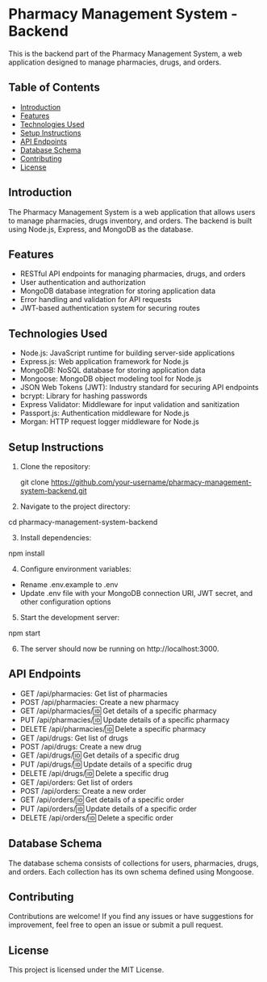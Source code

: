 # Pharmacy Management System - Backend

This is the backend part of the Pharmacy Management System, a web application designed to manage pharmacies, drugs, and orders.

## Table of Contents

- [Introduction](#introduction)
- [Features](#features)
- [Technologies Used](#technologies-used)
- [Setup Instructions](#setup-instructions)
- [API Endpoints](#api-endpoints)
- [Database Schema](#database-schema)
- [Contributing](#contributing)
- [License](#license)

## Introduction

The Pharmacy Management System is a web application that allows users to manage pharmacies, drugs inventory, and orders. The backend is built using Node.js, Express, and MongoDB as the database.

## Features

- RESTful API endpoints for managing pharmacies, drugs, and orders
- User authentication and authorization
- MongoDB database integration for storing application data
- Error handling and validation for API requests
- JWT-based authentication system for securing routes

## Technologies Used

- Node.js: JavaScript runtime for building server-side applications
- Express.js: Web application framework for Node.js
- MongoDB: NoSQL database for storing application data
- Mongoose: MongoDB object modeling tool for Node.js
- JSON Web Tokens (JWT): Industry standard for securing API endpoints
- bcrypt: Library for hashing passwords
- Express Validator: Middleware for input validation and sanitization
- Passport.js: Authentication middleware for Node.js
- Morgan: HTTP request logger middleware for Node.js

## Setup Instructions

1. Clone the repository:

   git clone https://github.com/your-username/pharmacy-management-system-backend.git

2. Navigate to the project directory:

cd pharmacy-management-system-backend

3. Install dependencies:

npm install

4. Configure environment variables:

- Rename .env.example to .env
- Update .env file with your MongoDB connection URI, JWT secret, and other configuration options

5. Start the development server:

npm start

6. The server should now be running on http://localhost:3000.

## API Endpoints

- GET /api/pharmacies: Get list of pharmacies
- POST /api/pharmacies: Create a new pharmacy
- GET /api/pharmacies/:id: Get details of a specific pharmacy
- PUT /api/pharmacies/:id: Update details of a specific pharmacy
- DELETE /api/pharmacies/:id: Delete a specific pharmacy
- GET /api/drugs: Get list of drugs
- POST /api/drugs: Create a new drug
- GET /api/drugs/:id: Get details of a specific drug
- PUT /api/drugs/:id: Update details of a specific drug
- DELETE /api/drugs/:id: Delete a specific drug
- GET /api/orders: Get list of orders
- POST /api/orders: Create a new order
- GET /api/orders/:id: Get details of a specific order
- PUT /api/orders/:id: Update details of a specific order
- DELETE /api/orders/:id: Delete a specific order

## Database Schema

The database schema consists of collections for users, pharmacies, drugs, and orders. Each collection has its own schema defined using Mongoose.

## Contributing

Contributions are welcome! If you find any issues or have suggestions for improvement, feel free to open an issue or submit a pull request.

## License

This project is licensed under the MIT License.
